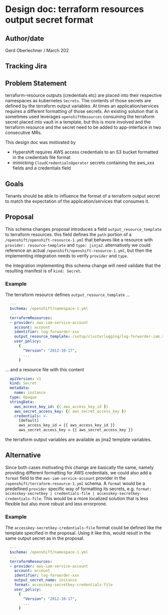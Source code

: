 # Design doc: terraform resources output secret format

## Author/date

Gerd Oberlechner / March 202

## Tracking Jira

## Problem Statement
terraform-resource outputs (credentials etc) are placed into their respective
namespaces as kubernetes `Secrets`. The contents of those secrets are defined
by the terraform output variables. At times an application/services requires
a different formatting of those secrets. An existing solution that is sometimes used
leverages `openshiftResources` consuming the terraform secret placed into vault
in a template, but this is more involved and the terraform resource and
the secret need to be added to app-interface in two consecutive MRs.

This design doc was motivated by
* Hypershift requires AWS access credentials to an S3 bucket formatted in the credentials file format
* mimicking `CloudCredentialsOperator` secrets containing the aws_xxx fields and a credentials field

## Goals
Tenants should be able to influence the format of a terraform output secret to
match the expectation of the application/services that consumes it.

## Proposal
This schema changes proposal introduces a field `output_resource_template` to
terraform resources. this field defines the `path` portion of a
`/openshift/openshift-resource-1.yml` that behaves like a resource with
`provider: resource-template` and `type: jinja2`. alternatively we could
reference an actual `/openshift/openshift-resource-1.yml`, but then
the implementing integration needs to verify `provider` and `type`.

the integration implementing this schema change will need validate that the
resulting manifest is of `kind: Secret`.

### Example
The terraform resource defines `output_resource_template` ...

```yaml
  ---
  $schema: /openshift/namespace-1.yml
  ...
  terraformResources:
  - provider: aws-iam-service-account
    account: account
    identifier: log-forwarder-xxx
    output_resource_template: /setup/clusterlogging/log-forwarder-iam.secret.yaml
    user_policy:
      {
        "Version": "2012-10-17",
        ...
      }
```

... and a resource file with this content

```yaml
  apiVersion: v1
  kind: Secret
  metadata:
    name: instance
  type: Opaque
  stringData:
    aws_access_key_id: {{ aws_access_key_id }}
    aws_secret_access_key: {{ aws_secret_access_key }}
    credentials: >-
      [default]
      aws_access_key_id = {{ aws_access_key_id }}
      aws_secret_access_key = {{ aws_secret_access_key }}

```

the terraform output variables are available as jina2 template variables.

## Alternative
Since both cases motivating this change are basically the same, namely providing different formatting for AWS credentials, we could also add a `format` field to the `aws-iam-service-account` provider in the `/openshift/terraform-resource-1.yml` schema. A `format` would be a predefined `provider` specific way of formatting its secrets, e.g. `format: accesskey-secretkey | credentials-file | accesskey-secretkey-credentials-file`. This would be a more localized solution that is less flexible but also more robust and less errorprone.

### Example

The `accesskey-secretkey-credentials-file` format could be defined like the
template specified in the proposal. Using it like this, would result in the
same output secret as in the proposal.

```yaml
  ---
  $schema: /openshift/namespace-1.yml
  ...
  terraformResources:
  - provider: aws-iam-service-account
    account: account
    identifier: log-forwarder-xxx
    output_secret_name: instance
    format: accesskey-secretkey-credentials-file
    user_policy:
      {
        "Version": "2012-10-17",
        ...
      }
```

